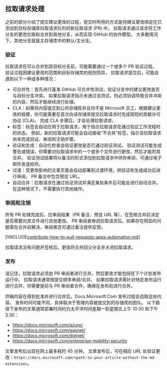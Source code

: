 ## <a name="pull-request-processing"></a>拉取请求处理

之前的部分介绍了提交建议更改的过程，提交时所用的方式是将建议更改绑定在已添加到目标存储库拉取请求队列的新拉取请求 (PR) 中。 拉取请求通过请求将工作分支的更改拉取和合并到其他分支，从而实现 GitHub 的协作模型。 大多数情况下，其他分支就是主存储库中的默认/主分支。

### <a name="validation"></a>验证

拉取请求在可以合并到其目标分支前，可能需要通过一个或多个 PR 验证过程。 验证过程因建议更改的范围和目标存储库的规则而异。 拉取请求提交后，可能会遇到以下一种或多种情况：

- 可合并性：首先进行基准 GitHub 可合并性测试，验证分支中的建议更改是否与目标分支冲突。 如果拉取请求指示未通过该测试，则必须协调导致合并冲突的内容，然后才能继续进行处理。
- CLA：如果将内容提交到公共存储库并且你不是 Microsoft 员工，根据建议更改的规模，你可能需要在首次向该存储库提交拉取请求时完成简短的贡献许可协议 (CLA)。 完成 CLA 步骤后，才会处理拉取请求。
- 标签：标签会自动应用于拉取请求，用于指示拉取请求在通过验证工作流程时的状态。 例如，新的拉取请求可能会自动接收“不合并”标签，指示该拉取请求尚未完成验证、审阅和注销步骤。
- 验证和生成：自动化检查会验证更改是否已通过验证测试。 验证测试可能生成警告或错误，你需要对拉取请求中的一个或多个文件进行更改，然后才能将其合并。 验证测试结果将以备注的形式添加到拉取请求中供你审阅，可通过电子邮件发送给你。
- 过渡：受更改影响的文章页面会自动部署到过渡环境，供验证和生成成功后进行审阅。 PR 备注中包含预览 URL。
- 自动合并：拉取请求在通过验证测试并满足某些条件后可能会进行自动合并。 在这种情况下，不需要执行其他操作。

### <a name="review-and-sign-off"></a>审阅和注销

所有 PR 处理完成后，应审阅结果（PR 备注、预览 URL 等），在签核合并前决定是否需要对其文件进行其他更改。 PR 审阅者审阅拉取请求后，如果存在明显的问题需在合并前解决，审阅者还可通过备注提供反馈。

[!INCLUDE[contribute-how-to-pull-requests-apex-automation.md](contribute-how-to-pull-requests-apex-automation.md)]

拉取请求没有问题并签核后，更改将合并回父分支并关闭拉取请求。

### <a name="publishing"></a>发布

请记住，拉取请求必须由 PR 审阅者进行合并，然后更改才能包括在下个计划发布运行中。 拉取请求通常按提交顺序审阅/合并。 如果拉取请求需针对特定发布运行进行合并，你需要提前与 PR 审阅者合作，确保在发布前进行合并。

供稿内容在得到批准并进行合并后，Docs.Microsoft.Com 发布过程会选取这些内容。 发布时间可能不同，具体取决于管理内容被提交到的存储库的团队。 以下路径下发布的文章通常部署时间约为太平洋时间星期一到星期五上午 10:30 和下午 3:30：

- https://docs.microsoft.com/azure/
- https://docs.microsoft.com/aspnet/
- https://docs.microsoft.com/dotnet/
- https://docs.microsoft.com/enterprise-mobility-security

文章发布后出现在网上最多耗时 45 分钟。 文章发布后，可在相应 URL 处验证更改：`https://docs.microsoft.com/<path-to-your-article-without-the-md-extension>`。
